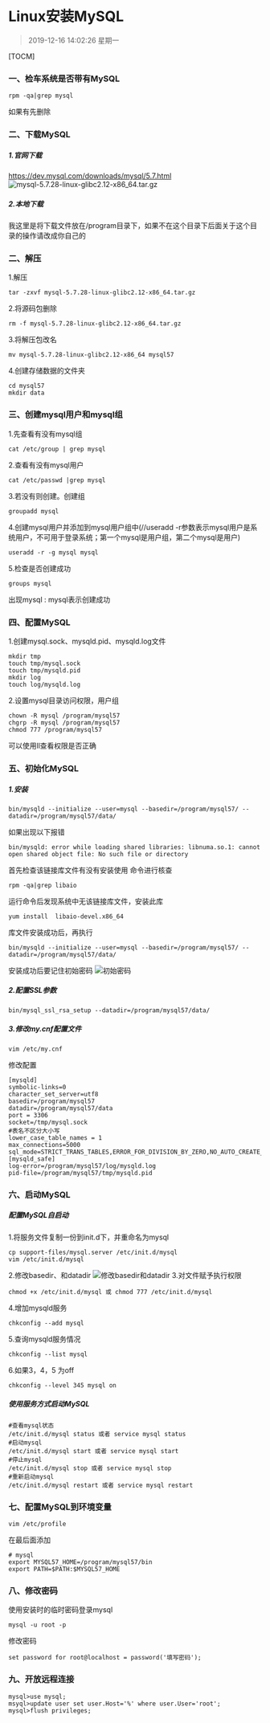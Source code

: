 # Linux安装MySQL
> 2019-12-16 14:02:26 星期一

[TOCM]
### 一、检车系统是否带有MySQL

	rpm -qa|grep mysql
如果有先删除
### 二、下载MySQL
##### 1.官网下载
https://dev.mysql.com/downloads/mysql/5.7.html
![mysql-5.7.28-linux-glibc2.12-x86_64.tar.gz](https://only-dream.oss-cn-shenzhen.aliyuncs.com/admin/note/496da8641b4b41d5bd0b62749a114458.png "mysql-5.7.28-linux-glibc2.12-x86_64.tar.gz")
##### 2.本地下载
我这里是将下载文件放在/program目录下，如果不在这个目录下后面关于这个目录的操作请改成你自己的
### 二、解压
1.解压

	tar -zxvf mysql-5.7.28-linux-glibc2.12-x86_64.tar.gz
2.将源码包删除

	rm -f mysql-5.7.28-linux-glibc2.12-x86_64.tar.gz
3.将解压包改名

	mv mysql-5.7.28-linux-glibc2.12-x86_64 mysql57
4.创建存储数据的文件夹

	cd mysql57
	mkdir data
### 三、创建mysql用户和mysql组
1.先查看有没有mysql组

	cat /etc/group | grep mysql
2.查看有没有mysql用户

	cat /etc/passwd |grep mysql
3.若没有则创建。创建组

	groupadd mysql
4.创建mysql用户并添加到mysql用户组中(//useradd -r参数表示mysql用户是系统用户，不可用于登录系统；第一个mysql是用户组，第二个mysql是用户)

	useradd -r -g mysql mysql
5.检查是否创建成功

	groups mysql
出现mysql : mysql表示创建成功
### 四、配置MySQL
1.创建mysql.sock、mysqld.pid、mysqld.log文件

	mkdir tmp
	touch tmp/mysql.sock
	touch tmp/mysqld.pid
	mkdir log
	touch log/mysqld.log
2.设置mysql目录访问权限，用户组

	chown -R mysql /program/mysql57
	chgrp -R mysql /program/mysql57
	chmod 777 /program/mysql57
可以使用ll查看权限是否正确
### 五、初始化MySQL
##### 1.安装
	bin/mysqld --initialize --user=mysql --basedir=/program/mysql57/ --datadir=/program/mysql57/data/
如果出现以下报错

	bin/mysqld: error while loading shared libraries: libnuma.so.1: cannot open shared object file: No such file or directory
首先检查该链接库文件有没有安装使用 命令进行核查

	rpm -qa|grep libaio
运行命令后发现系统中无该链接库文件，安装此库

	yum install  libaio-devel.x86_64
库文件安装成功后，再执行

	bin/mysqld --initialize --user=mysql --basedir=/program/mysql57/ --datadir=/program/mysql57/data/
安装成功后要记住初始密码
![初始密码](https://only-dream.oss-cn-shenzhen.aliyuncs.com/admin/note/18e320d0e4e8482483766950aa2c93df.png "初始密码")
##### 2.配置SSL参数
	bin/mysql_ssl_rsa_setup --datadir=/program/mysql57/data/
##### 3.修改my.cnf配置文件

	vim /etc/my.cnf
修改配置

	[mysqld]
	symbolic-links=0
	character_set_server=utf8
	basedir=/program/mysql57
	datadir=/program/mysql57/data
	port = 3306
	socket=/tmp/mysql.sock
	#表名不区分大小写
	lower_case_table_names = 1
	max_connections=5000
	sql_mode=STRICT_TRANS_TABLES,ERROR_FOR_DIVISION_BY_ZERO,NO_AUTO_CREATE_USER,NO_ENGINE_SUBSTITUTION
	[mysqld_safe]
	log-error=/program/mysql57/log/mysqld.log
	pid-file=/program/mysql57/tmp/mysqld.pid
### 六、启动MySQL
##### 配置MySQL自启动
1.将服务文件复制一份到init.d下，并重命名为mysql

	cp support-files/mysql.server /etc/init.d/mysql
	vim /etc/init.d/mysql
2.修改basedir、和datadir
![修改basedir和datadir](https://only-dream.oss-cn-shenzhen.aliyuncs.com/admin/note/c1fa0054b2be437ca20b218e0a574a63.png "修改basedir和datadir")
3.对文件赋予执行权限

	chmod +x /etc/init.d/mysql 或 chmod 777 /etc/init.d/mysql
4.增加mysqld服务

	chkconfig --add mysql
5.查询mysqld服务情况
	
	chkconfig --list mysql
6.如果3，4，5 为off
	
	chkconfig --level 345 mysql on
##### 使用服务方式启动MySQL
	#查看mysql状态
	/etc/init.d/mysql status 或者 service mysql status
	#启动mysql
	/etc/init.d/mysql start 或者 service mysql start
	#停止mysql
	/etc/init.d/mysql stop 或者 service mysql stop
	#重新启动mysql
	/etc/init.d/mysql restart 或者 service mysql restart
### 七、配置MySQL到环境变量
	vim /etc/profile
在最后面添加

	# mysql
	export MYSQL57_HOME=/program/mysql57/bin
	export PATH=$PATH:$MYSQL57_HOME
### 八、修改密码
使用安装时的临时密码登录mysql

	mysql -u root -p
修改密码

	set password for root@localhost = password('填写密码');
### 九、开放远程连接

	mysql>use mysql;
	msyql>update user set user.Host='%' where user.User='root';
	mysql>flush privileges;
